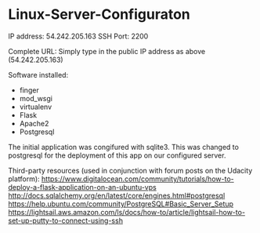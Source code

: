 # Linux-Server-Configuraton

IP address: 54.242.205.163
SSH Port: 2200

Complete URL: Simply type in the public IP address as above (54.242.205.163)

Software installed:
- finger
- mod_wsgi
- virtualenv
- Flask
- Apache2
- Postgresql

The initial application was congifured with sqlite3. This was changed to postgresql for the deployment of this app on our configured server. 

Third-party resources (used in conjunction with forum posts on the Udacity platform):
https://www.digitalocean.com/community/tutorials/how-to-deploy-a-flask-application-on-an-ubuntu-vps
http://docs.sqlalchemy.org/en/latest/core/engines.html#postgresql
https://help.ubuntu.com/community/PostgreSQL#Basic_Server_Setup
https://lightsail.aws.amazon.com/ls/docs/how-to/article/lightsail-how-to-set-up-putty-to-connect-using-ssh

